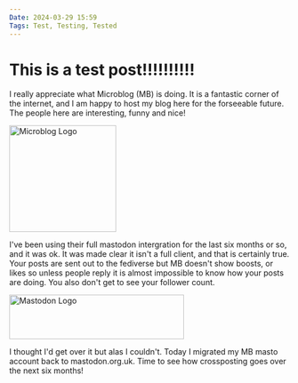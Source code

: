 ```yaml
---
Date: 2024-03-29 15:59
Tags: Test, Testing, Tested
---
```


# This is a test post!!!!!!!!!!

I really appreciate what Microblog (MB) is doing. It is a fantastic corner of the internet, and I am happy to host my blog here for the forseeable future. The people here are interesting, funny and nice!

<img class="x" src="https://jamesleighton.files.wordpress.com/2024/02/abca3-favicon-192.png" width="192" height="192" alt="Microblog Logo">

I've been using their full mastodon intergration for the last six months or so, and it was ok. It was made clear it isn't a full client, and that is certainly true. Your posts are sent out to the fediverse but MB doesn't show boosts, or likes so unless people reply it is almost impossible to know how your posts are doing.  You also don't get to see your follower count. 

<img src="https://jamesleighton.files.wordpress.com/2024/02/99f93-wordmark-black-text.png" width="314" height="80" alt="Mastodon Logo">

I thought I'd get over it but alas I couldn't. Today I migrated my MB masto account back to mastodon.org.uk.  Time to see how crossposting goes over the next six months!
